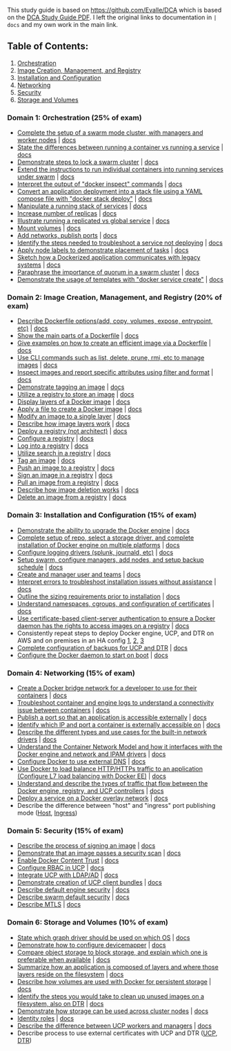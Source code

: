 This study guide is based on https://github.com/Evalle/DCA which is based on the [DCA Study Guide PDF](https://docker.cdn.prismic.io/docker%2Fa2d454ff-b2eb-4e9f-af0e-533759119eee_dca+study+guide+v1.0.1.pdf). I left the original links to documentation in `| docs` and my own work in the main link.

## Table of Contents:
1. [Orchestration](https://github.com/kyledinh/kodex/blob/master/docker/prep/readme.md#domain-1-orchestration-25-of-exam)
2. [Image Creation, Management, and Registry](https://github.com/kyledinh/kodex/blob/master/docker/prep/readme.md#domain-2-image-creation-management-and-registry-20-of-exam)
3. [Installation and Configuration](https://github.com/kyledinh/kodex/blob/master/docker/prep/readme.md#domain-3-installation-and-configuration-15-of-exam)
4. [Networking](https://github.com/kyledinh/kodex/blob/master/docker/prep/readme.md#domain-4-networking-15-of-exam)
5. [Security](https://github.com/kyledinh/kodex/blob/master/docker/prep/readme.md#domain-5-security-15-of-exam)
6. [Storage and Volumes](https://github.com/kyledinh/kodex/blob/master/docker/prep/readme.md#domain-6-storage-and-volumes-10-of-exam)


### Domain 1: Orchestration (25% of exam)
- [Complete the setup of a swarm mode cluster, with managers and worker nodes](orchestration/setup-swarm-mode-cluster.md) |  [docs](https://docs.docker.com/engine/swarm/swarm-tutorial/create-swarm/)
- [State the differences between running a container vs running a service](orchestration/state-the-differences-between-running-a-container-vs-running-a-service.md) |
[docs](https://stackoverflow.com/a/43408904)
- [Demonstrate steps to lock a swarm cluster](orchestration/demostrate-steps-to-lock-a-swarm-cluster.md) |
[docs](https://docs.docker.com/engine/swarm/swarm_manager_locking/)
- [Extend the instructions to run individual containers into running services under swarm](orchestration/extend-the-instructions-to-run-individual-containers-into-running-services-under-swarm.md) |
[docs](https://docs.docker.com/engine/swarm/swarm-tutorial/deploy-service/)
- [Interpret the output of "docker inspect" commands](orchestration/interpret-the-output-of-docker-inspect.md) |
[docs](https://docs.docker.com/engine/swarm/swarm-tutorial/inspect-service/)
- [Convert an application deployment into a stack file using a YAML compose file with
"docker stack deploy"](orchestration/convert-an-application-deployment-into-a-stack-file-using-a-yaml-compose-file.md) |
[docs](https://docs.docker.com/engine/reference/commandline/stack_deploy/)
- [Manipulate a running stack of services](orchestration/manipulate-a-running-stack-of-services.md) |
[docs](https://docs.docker.com/engine/reference/commandline/stack_services/#related-commands)
- [Increase number of replicas](orchestration/increase-number-of-replicas.md) |
[docs](https://docs.docker.com/engine/reference/commandline/service_scale/)
- [Illustrate running a replicated vs global service](orchestration/) |
[docs](https://docs.docker.com/engine/swarm/how-swarm-mode-works/services/#replicated-and-global-services)
- [Mount volumes](orchestration/mount-volumes.md) |
[docs](https://docs.docker.com/storage/volumes/)
- [Add networks, publish ports](orchestration/add-networks-publish-ports.md) |
[docs](https://docs.docker.com/network/)
- [Identify the steps needed to troubleshoot a service not deploying](orchestration/identity-the-steps-needed-to-troubleshoot-a-service-not-deploying.md) |
[docs](https://docs.docker.com/engine/swarm/swarm-tutorial/deploy-service/)
- [Apply node labels to demonstrate placement of tasks](orchestration/apply-node-labels-to-demonstrate-placement-of-tasks.md) |
[docs](https://docs.docker.com/engine/reference/commandline/node_update/)
- [Sketch how a Dockerized application communicates with legacy systems](orchestration/sketch-how-a-dockerized-application-communicates-with-legacy-systems.md) |
[docs](https://docs.docker.com/config/containers/container-networking/)
- [Paraphrase the importance of quorum in a swarm cluster](orchestration/paraphrase-the-importance-of-quorum-in-a-swarm-cluster.md) |
[docs](https://docs.docker.com/engine/swarm/raft/)
- [Demonstrate the usage of templates with "docker service create"](orchestration/demostrate-the-usage-of-templates-with-docker-service-create.md) | [docs](https://docs.docker.com/engine/reference/commandline/service_create/#create-services-using-templates)

### Domain 2: Image Creation, Management, and Registry (20% of exam)
- [Describe Dockerfile options(add, copy, volumes, expose, entrypoint, etc)](images/describe-dockerfile-options.md) |
[docs](https://docs.docker.com/engine/reference/builder/#from)
- [Show the main parts of a Dockerfile](images/show-the-main-parts-of-a-dockerfile.md) |
[docs](https://docs.docker.com/engine/reference/builder/#dockerfile-examples)
- [Give examples on how to create an efficient image via a Dockerfile](images/give-examples-on-how-to-create-an-efficient-image-via-a-Dockerfile.md) |
[docs](https://docs.docker.com/engine/userguide/eng-image/dockerfile_best-practices/)
- [Use CLI commands such as list, delete, prune, rmi, etc to manage images](images/use-cli-commands-such-as-list-delete-prune-rmi-etc-to-manage-images.md) |
[docs](https://docs.docker.com/engine/reference/commandline/image/#usage)
- [Inspect images and report specific attributes using filter and format](images/inspect-images-and-report-specific-attributes-using-filter-and-format.md) |
[docs](https://docs.docker.com/engine/reference/commandline/inspect/#extended-description)
- [Demonstrate tagging an image](images/demonstrate-tagging-an-image.md) |
[docs](https://docs.docker.com/engine/reference/commandline/tag/)
- [Utilize a registry to store an image](images/utilize-a-registry-to-store-an-image.md) |
[docs](https://docs.docker.com/registry/deploying/#copy-an-image-from-docker-hub-to-your-registry)
- [Display layers of a Docker image](images/display-layers-of-a-docker-image.md) |
[docs](http://blog.arungupta.me/show-layers-of-docker-image/)
- [Apply a file to create a Docker image](images/apply-a-file-to-create-a-docker-image.md) |
[docs](https://docs.docker.com/engine/reference/commandline/image_load/)
- [Modify an image to a single layer](images/modify-an-image-to-a-single-layer.md) |
[docs](https://docs.docker.com/engine/reference/commandline/save/)
- [Describe how image layers work](images/describe-how-image-layers-work.md) |
[docs](https://medium.com/@jessgreb01/digging-into-docker-layers-c22f948ed612)
- [Deploy a registry (not architect)](images/deploy-a-registry-non-architect.md) |
[docs](https://docs.docker.com/registry/deploying/)
- [Configure a registry](images/configure-a-registry.md) |
[docs](https://docs.docker.com/registry/configuration/)
- [Log into a registry](images/log-into-a-registry.md) |
[docs](https://docs.docker.com/engine/reference/commandline/login/#parent-command)
- [Utilize search in a registry](images/utilize-search-in-a-registry.md) |
[docs](https://docs.docker.com/engine/reference/commandline/search/)
- [Tag an image](images/tag-an-image.md) |
[docs](https://docs.docker.com/engine/reference/commandline/tag/)
- [Push an image to a registry](images/push-an-image-to-a-registry.md) |
[docs](https://docs.docker.com/engine/reference/commandline/push/)
- [Sign an image in a registry](images/sign-an-image-in-a-registry.md) |
[docs](https://docs.docker.com/datacenter/dtr/2.4/guides/user/manage-images/sign-images/)
- [Pull an image from a registry](images/pull-an-image-from-a-registry.md) |
[docs](https://docs.docker.com/engine/reference/commandline/pull/)
- [Describe how image deletion works](images/describe-how-image-deletion-works.md) |
[docs](https://docs.docker.com/engine/reference/commandline/rmi/)
- [Delete an image from a registry](images/delete-an-image-from-a-registry.md) |
[docs](https://docs.docker.com/datacenter/dtr/2.0/repos-and-images/delete-an-image/)

### Domain 3: Installation and Configuration (15% of exam)
- [Demonstrate the ability to upgrade the Docker engine]() |
[docs](https://askubuntu.com/questions/472412/how-do-i-upgrade-docker)
- [Complete setup of repo, select a storage driver, and complete installation of Docker
engine on multiple platforms]() |
[docs](https://docs.docker.com/install/#server)
- [Configure logging drivers (splunk, journald, etc)]() |
[docs](https://docs.docker.com/engine/admin/logging/overview/)
- [Setup swarm, configure managers, add nodes, and setup backup schedule]() |
[docs](https://docs.docker.com/engine/swarm/admin_guide/)
- [Create and manager user and teams]() |
[docs](https://docs.docker.com/datacenter/dtr/2.4/guides/admin/manage-users/create-and-manage-teams/)
- [Interpret errors to troubleshoot installation issues without assistance]() |
[docs](https://docs.docker.com/config/daemon/)
- [Outline the sizing requirements prior to installation]() |
[docs](https://docs.docker.com/datacenter/ucp/2.2/guides/admin/install/system-requirements/#hardware-and-software-requirements)
- [Understand namespaces, cgroups, and configuration of certificates]() |
[docs](https://docs.docker.com/engine/docker-overview/#namespaces)
- [Use certificate-based client-server authentication to ensure a Docker daemon has the
rights to access images on a registry]() | [docs](https://docs.docker.com/engine/security/certificates/)
- Consistently repeat steps to deploy Docker engine, UCP, and DTR on AWS and on
premises in an HA config [1,](https://docs.docker.com/datacenter/dtr/2.3/guides/admin/install/) [2,](https://docs.docker.com/ee/ucp/) [3](https://docs.docker.com/docker-for-aws/)
- [Complete configuration of backups for UCP and DTR]() |
[docs](https://docs.docker.com/datacenter/ucp/2.2/guides/admin/backups-and-disaster-recovery/)
- [Configure the Docker daemon to start on boot]() |
[docs](https://docs.docker.com/engine/installation/linux/linux-postinstall//)

### Domain 4: Networking (15% of exam)
- [Create a Docker bridge network for a developer to use for their containers]() |
[docs](https://docs.docker.com/engine/userguide/networking/#user-defined-networks)
- [Troubleshoot container and engine logs to understand a connectivity issue between
containers]() |
[docs](https://docs.docker.com/docker-for-windows/troubleshoot/)
- [Publish a port so that an application is accessible externally]() |
[docs](https://github.com/wsargent/docker-cheat-sheet#exposing-ports)
- [Identify which IP and port a container is externally accessible on]() |
[docs](https://docs.docker.com/engine/reference/commandline/port/#examples)
- [Describe the different types and use cases for the built-in network drivers]() |
[docs](https://blog.docker.com/2016/12/understanding-docker-networking-drivers-use-cases/)
- [Understand the Container Network Model and how it interfaces with the Docker engine
and network and IPAM drivers]() |
[docs](https://success.docker.com/article/networking/)
- [Configure Docker to use external DNS]() |
[docs](https://gist.github.com/Evalle/7b21e0357c137875a03480428a7d6bf6)
- [Use Docker to load balance HTTP/HTTPs traffic to an application (Configure L7 load
balancing with Docker EE)]() |
[docs](https://docs.docker.com/datacenter/ucp/2.2/guides/admin/configure/use-a-load-balancer/#configuration-examples)
- [Understand and describe the types of traffic that flow between the Docker engine,
registry, and UCP controllers]() |
[docs](https://success.docker.com/article/networking/)
- [Deploy a service on a Docker overlay network]() |
[docs](https://docs.docker.com/network/overlay/)
- Describe the difference between "host" and "ingress" port publishing mode ([Host](https://docs.docker.com/engine/swarm/services/#publish-a-services-ports-directly-on-the-swarm-node), [Ingress](https://docs.docker.com/engine/swarm/ingress/))

### Domain 5: Security (15% of exam)
- [Describe the process of signing an image]() |
[docs](https://docs.docker.com/engine/security/trust/content_trust/#push-trusted-content)
- [Demonstrate that an image passes a security scan]() |
[docs](https://docs.docker.com/docker-cloud/builds/image-scan/)
- [Enable Docker Content Trust]() |
[docs](https://docs.docker.com/engine/security/trust/content_trust/)
- [Configure RBAC in UCP]() |
[docs](https://docs.docker.com/datacenter/ucp/2.2/guides/access-control/)
- [Integrate UCP with LDAP/AD]() |
[docs](https://docs.docker.com/datacenter/ucp/2.2/guides/admin/configure/external-auth/)
- [Demonstrate creation of UCP client bundles]() |
[docs](https://blog.docker.com/2017/09/get-familiar-docker-enterprise-edition-client-bundles/)
- [Describe default engine security]() |
[docs](https://docs.docker.com/engine/security/security/)
- [Describe swarm default security]() |
[docs](https://docs.docker.com/engine/swarm/how-swarm-mode-works/pki/)
- [Describe MTLS]() |
[docs](https://diogomonica.com/2017/01/11/hitless-tls-certificate-rotation-in-go/)

### Domain 6: Storage and Volumes (10% of exam)
- [State which graph driver should be used on which OS]() |
[docs](https://docs.docker.com/engine/userguide/storagedriver/selectadriver/)
- [Demonstrate how to configure devicemapper]() |
[docs](https://docs.docker.com/engine/userguide/storagedriver/device-mapper-driver/)
- [Compare object storage to block storage, and explain which one is preferable when
available]() |
[docs](http://rancher.com/block-object-file-storage-containers/)
- [Summarize how an application is composed of layers and where those layers reside on
the filesystem]() |
[docs](https://medium.com/@jessgreb01/digging-into-docker-layers-c22f948ed612)
- [Describe how volumes are used with Docker for persistent storage]() |
[docs](https://docs.docker.com/engine/admin/volumes/volumes/)
- [Identify the steps you would take to clean up unused images on a filesystem, also on
DTR]() |
[docs](https://docs.docker.com/engine/reference/commandline/image_prune/)
- [Demonstrate how storage can be used across cluster nodes]() |
[docs](https://docs.docker.com/engine/extend/legacy_plugins/#volume-plugins)
- [Identity roles]() |
[docs](https://docs.docker.com/datacenter/ucp/2.2/guides/access-control/permission-levels/#roles)
- [Describe the difference between UCP workers and managers]() |
[docs](https://docs.docker.com/datacenter/ucp/2.2/guides/architecture/)
- Describe process to use external certificates with UCP and DTR ([UCP](https://docs.docker.com/ee/ucp/), [DTR](https://docs.docker.com/ee/dtr/))
